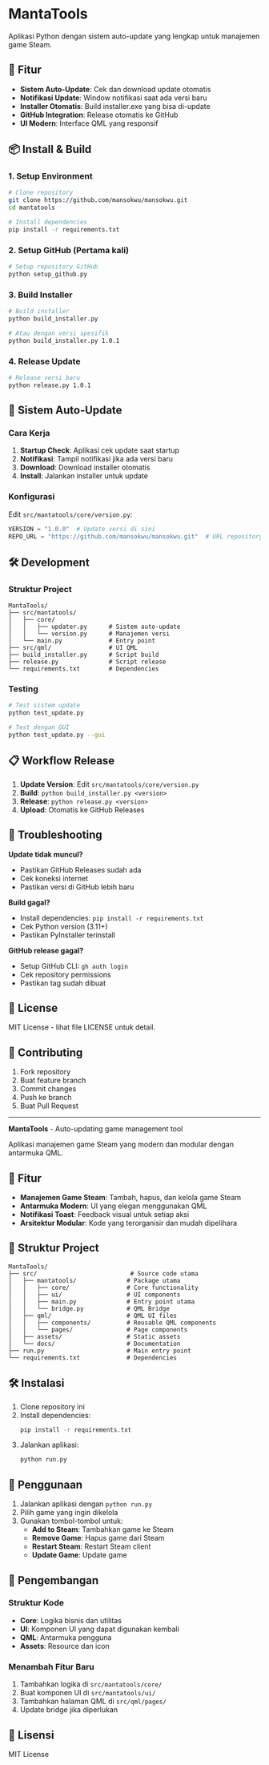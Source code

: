 # MantaTools

Aplikasi Python dengan sistem auto-update yang lengkap untuk manajemen game Steam.

## 🚀 Fitur

- **Sistem Auto-Update**: Cek dan download update otomatis
- **Notifikasi Update**: Window notifikasi saat ada versi baru
- **Installer Otomatis**: Build installer.exe yang bisa di-update
- **GitHub Integration**: Release otomatis ke GitHub
- **UI Modern**: Interface QML yang responsif

## 📦 Install & Build

### 1. Setup Environment

```bash
# Clone repository
git clone https://github.com/mansokwu/mansokwu.git
cd mantatools

# Install dependencies
pip install -r requirements.txt
```

### 2. Setup GitHub (Pertama kali)

```bash
# Setup repository GitHub
python setup_github.py
```

### 3. Build Installer

```bash
# Build installer
python build_installer.py

# Atau dengan versi spesifik
python build_installer.py 1.0.1
```

### 4. Release Update

```bash
# Release versi baru
python release.py 1.0.1
```

## 🔄 Sistem Auto-Update

### Cara Kerja

1. **Startup Check**: Aplikasi cek update saat startup
2. **Notifikasi**: Tampil notifikasi jika ada versi baru
3. **Download**: Download installer otomatis
4. **Install**: Jalankan installer untuk update

### Konfigurasi

Edit `src/mantatools/core/version.py`:

```python
VERSION = "1.0.0"  # Update versi di sini
REPO_URL = "https://github.com/mansokwu/mansokwu.git"  # URL repository
```

## 🛠️ Development

### Struktur Project

```
MantaTools/
├── src/mantatools/
│   ├── core/
│   │   ├── updater.py      # Sistem auto-update
│   │   └── version.py      # Manajemen versi
│   └── main.py             # Entry point
├── src/qml/                # UI QML
├── build_installer.py      # Script build
├── release.py              # Script release
└── requirements.txt        # Dependencies
```

### Testing

```bash
# Test sistem update
python test_update.py

# Test dengan GUI
python test_update.py --gui
```

## 📋 Workflow Release

1. **Update Version**: Edit `src/mantatools/core/version.py`
2. **Build**: `python build_installer.py <version>`
3. **Release**: `python release.py <version>`
4. **Upload**: Otomatis ke GitHub Releases

## 🔧 Troubleshooting

**Update tidak muncul?**
- Pastikan GitHub Releases sudah ada
- Cek koneksi internet
- Pastikan versi di GitHub lebih baru

**Build gagal?**
- Install dependencies: `pip install -r requirements.txt`
- Cek Python version (3.11+)
- Pastikan PyInstaller terinstall

**GitHub release gagal?**
- Setup GitHub CLI: `gh auth login`
- Cek repository permissions
- Pastikan tag sudah dibuat

## 📄 License

MIT License - lihat file LICENSE untuk detail.

## 🤝 Contributing

1. Fork repository
2. Buat feature branch
3. Commit changes
4. Push ke branch
5. Buat Pull Request

---

**MantaTools** - Auto-updating game management tool

Aplikasi manajemen game Steam yang modern dan modular dengan antarmuka QML.

## 🚀 Fitur

- **Manajemen Game Steam**: Tambah, hapus, dan kelola game Steam
- **Antarmuka Modern**: UI yang elegan menggunakan QML
- **Notifikasi Toast**: Feedback visual untuk setiap aksi
- **Arsitektur Modular**: Kode yang terorganisir dan mudah dipelihara

## 📁 Struktur Project

```
MantaTools/
├── src/                          # Source code utama
│   ├── mantatools/              # Package utama
│   │   ├── core/                # Core functionality
│   │   ├── ui/                  # UI components
│   │   ├── main.py              # Entry point utama
│   │   └── bridge.py            # QML Bridge
│   ├── qml/                     # QML UI files
│   │   ├── components/          # Reusable QML components
│   │   └── pages/               # Page components
│   ├── assets/                  # Static assets
│   └── docs/                    # Documentation
├── run.py                       # Main entry point
└── requirements.txt             # Dependencies
```

## 🛠️ Instalasi

1. Clone repository ini
2. Install dependencies:
   ```bash
   pip install -r requirements.txt
   ```
3. Jalankan aplikasi:
   ```bash
   python run.py
   ```

## 📖 Penggunaan

1. Jalankan aplikasi dengan `python run.py`
2. Pilih game yang ingin dikelola
3. Gunakan tombol-tombol untuk:
   - **Add to Steam**: Tambahkan game ke Steam
   - **Remove Game**: Hapus game dari Steam
   - **Restart Steam**: Restart Steam client
   - **Update Game**: Update game

## 🔧 Pengembangan

### Struktur Kode

- **Core**: Logika bisnis dan utilitas
- **UI**: Komponen UI yang dapat digunakan kembali
- **QML**: Antarmuka pengguna
- **Assets**: Resource dan icon

### Menambah Fitur Baru

1. Tambahkan logika di `src/mantatools/core/`
2. Buat komponen UI di `src/mantatools/ui/`
3. Tambahkan halaman QML di `src/qml/pages/`
4. Update bridge jika diperlukan

## 📝 Lisensi

MIT License
